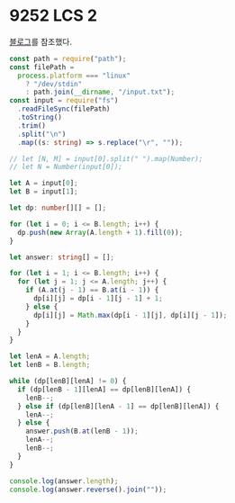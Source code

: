 # 9252 LCS 2

[블로그](https://velog.io/@emplam27/%EC%95%8C%EA%B3%A0%EB%A6%AC%EC%A6%98-%EA%B7%B8%EB%A6%BC%EC%9C%BC%EB%A1%9C-%EC%95%8C%EC%95%84%EB%B3%B4%EB%8A%94-LCS-%EC%95%8C%EA%B3%A0%EB%A6%AC%EC%A6%98-Longest-Common-Substring%EC%99%80-Longest-Common-Subsequence)를 참조했다.

```typescript
const path = require("path");
const filePath =
  process.platform === "linux"
    ? "/dev/stdin"
    : path.join(__dirname, "/input.txt");
const input = require("fs")
  .readFileSync(filePath)
  .toString()
  .trim()
  .split("\n")
  .map((s: string) => s.replace("\r", ""));

// let [N, M] = input[0].split(" ").map(Number);
// let N = Number(input[0]);

let A = input[0];
let B = input[1];

let dp: number[][] = [];

for (let i = 0; i <= B.length; i++) {
  dp.push(new Array(A.length + 1).fill(0));
}

let answer: string[] = [];

for (let i = 1; i <= B.length; i++) {
  for (let j = 1; j <= A.length; j++) {
    if (A.at(j - 1) == B.at(i - 1)) {
      dp[i][j] = dp[i - 1][j - 1] + 1;
    } else {
      dp[i][j] = Math.max(dp[i - 1][j], dp[i][j - 1]);
    }
  }
}

let lenA = A.length;
let lenB = B.length;

while (dp[lenB][lenA] != 0) {
  if (dp[lenB - 1][lenA] == dp[lenB][lenA]) {
    lenB--;
  } else if (dp[lenB][lenA - 1] == dp[lenB][lenA]) {
    lenA--;
  } else {
    answer.push(B.at(lenB - 1));
    lenA--;
    lenB--;
  }
}

console.log(answer.length);
console.log(answer.reverse().join(""));
```
